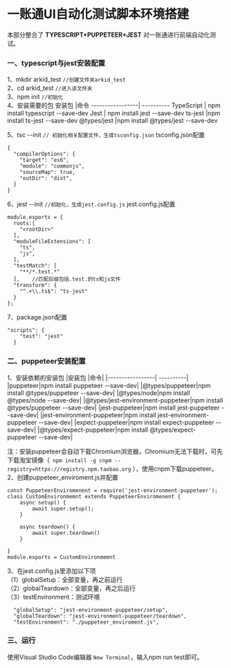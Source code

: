 # 一账通UI自动化测试脚本环境搭建
本部分整合了 **TYPESCRIPT+PUPPETEER+JEST** 对一账通进行前端自动化测试。
### 一、typescript与jest安装配置    
1、mkdir arkid_test  `//创建文件夹arkid_test`         
2、cd arkid_test  `//进入该文件夹 `          
3、npm init  `//初始化`          
4、安装需要的包
安装包         |命令
-----------------| ----------
TypeScript  | npm install typescript --save-dev
Jest               | npm install jest --save-dev
ts-jest     |npm install ts-jest --save-dev
@types/jest |npm install @types/jest --save-dev                                              

5、tsc --init  `// 初始化相关配置文件，生成tsconfig.json`
tsconfig.json配置

```
{
  "compilerOptions": {
    "target": "es6",
    "module": "commonjs",
    "sourceMap": true,
    "outDir": "dist",
  }
}
```
6、jest --init  `//初始化，生成jest.config.js`
jest.config.js配置
```
module.exports = {
  roots:[
    "<rootDir>"
  ],
  "moduleFileExtensions": [
    "ts",
    "js",
  ],
  "testMatch": [
    "**/*.test.*"
  ],    //匹配后缀包括.test.的ts和js文件
  "transform": {
    "^.+\\.ts$": "ts-jest"
  }
};
```
7、package.json配置
```
"scripts": {
    "test": "jest"
  }
```
### 二、puppeteer安装配置
1、安装依赖的安装包
|安装包         |命令|
|-----------------| ----------|
|puppeteer|npm install puppeteer --save-dev|
|@types/puppeteer|npm install @types/puppeteer --save-dev|
|@types/node|npm install @types/node --save-dev|
|@types/jest-environment-puppeteer|npm install @types/puppeteer --save-dev|
|jest-puppeteer|npm install jest-puppeteer --save-dev|
|jest-environment-puppeteer|npm install jest-environment-puppeteer --save-dev|
|expect-puppeteer|npm install expect-puppeteer --save-dev|
|@types/expect-puppeteer|npm install @types/expect-puppeteer --save-dev|


注：安装puppeteer会自动下载Chromium浏览器，Chromium无法下载时，可先下载淘宝镜像（` npm install -g cnpm --registry=https://registry.npm.taobao.org` ），使用cnpm下载puppeteer。                     
2、创建puppeteer_enviroment.js并配置
```
const PuppeteerEnviromenent = require('jest-environment-puppeteer');
class CustomEnvironmemnt extends PuppeteerEnviromenent {
    async setup() {
        await super.setup();
    }

    async teardown() {
        await super.teardown()
    }

}
module.exports = CustomEnvironmemnt
```
3、在jest.config.js里添加以下项                
（1）globalSetup：全部变量，再之前运行            
（2）globalTeardown：全部变量，再之后运行              
（3）testEnvironment：测试环境               
```
  "globalSetup": "jest-environment-puppeteer/setup",
  "globalTeardown": "jest-environment-puppeteer/teardown",
  "testEnvironment": "./puppeteer_enviroment.js",
```
### 三、运行
使用Visual Studio Code编辑器 `New Terminal`，输入npm run test即可。
